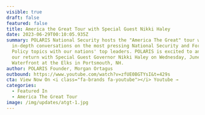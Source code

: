 ```yaml
---
visible: true
draft: false
featured: false
title: America the Great Tour with Special Guest Nikki Haley
date: 2023-06-29T00:10:05.935Z
summary: POLARIS National Security hosts the "America The Great" tour with
  in-depth conversations on the most pressing National Security and Foreign
  Policy topics with our nations' top leaders. POLARIS is excited to announce
  our return with Special Guest Governor Nikki Haley on Wednesday, June 28th at
  Waterfront at the Elks in Portsmouth, NH.
author: POLARIS Founder, Morgan Ortagus
outbound: https://www.youtube.com/watch?v=zfUE0BGTYsI&t=429s
cta: View Now On <i class="fa-brands fa-youtube"></i> Youtube →
categories:
  - Featured In
  - America The Great Tour
image: /img/updates/atgt-1.jpg
---
```

